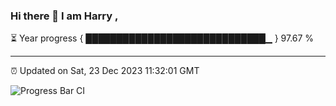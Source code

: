 ### Hi there 👋 I am Harry , 

⏳ Year progress { █████████████████████████████▁ } 97.67 %

---

⏰ Updated on Sat, 23 Dec 2023 11:32:01 GMT

![Progress Bar CI](https://github.com/duykhang68/duykhang68/workflows/Progress%20Bar%20CI/badge.svg)
